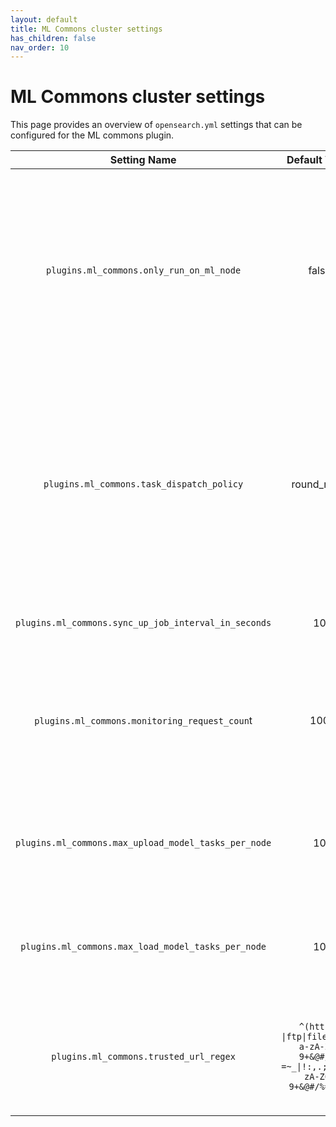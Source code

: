 ```yaml
---
layout: default
title: ML Commons cluster settings
has_children: false
nav_order: 10
---
```


# ML Commons cluster settings

This page provides an overview of `opensearch.yml` settings that can be configured for the ML commons plugin.

| **Setting Name** | **Default Value** | **Value Range** | **Description** |
|:---:|:---:|:---:|:---:|
| `plugins.ml_commons.only_run_on_ml_node` | false | true or false | If `true`, ML Commons task and models run machine learning (ML) tasks on ML nodes only. If `false`, tasks and models run on ML nodes first. If no ML nodes exist, tasks and models run on data nodes. Don't set as "false" on production cluster. |
| `plugins.ml_commons.task_dispatch_policy` | round_robin |  round_robin or least_load | Default is `round_robin`. `round_  robin` dispatches ML tasks to ML nodes using round robin routing. `least_load` gathers all an ML nodes' runtime information, like JVM heap memory usage and running tasks, then dispatches tasks to the ML node with the least load. |
| `plugins.ml_commons.sync_up_job_interval_in_seconds` | 10 | [0, 86_400] | If set as 0, ML Commons immediately stops any syncup jobs |
| `plugins.ml_commons.monitoring_request_coun`t | 100 | [0, 10_000_000] | Controls how many predict requests are monitored on one node. If set to `0`, ML Commons cleans up monitoring requests and won't monitor predict requests. |
| `plugins.ml_commons.max_upload_model_tasks_per_node` | 10 | [0, 10] | Controls how many upload model tasks can run in parallel on one node. If set as 0, you cannot upload models to any node. |
| `plugins.ml_commons.max_load_model_tasks_per_node` | 10 | [0, 10] | Controls how many load model tasks can run in parallel on one node. If set as 0, you cannot load models to any node. |
| `plugins.ml_commons.trusted_url_regex` | `^(https?\|ftp\|file)://[-a-zA-Z0-9+&@#/%?=~_\|!:,.;]*[-a-zA-Z0-9+&@#/%=~_\|]` | Java regular expression (RegEx) string | The default value allows uploading model file from any http/https/ftp/local file. You can change this value to restrict trusted model URL. |
